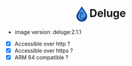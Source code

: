 <h1 align="center">
  <picture>
    <img align="center" alt="Pegaz" src="./logo.svg" height="40">
  </picture>
  Deluge
</h1>

- image version: deluge:2.1.1
- [x] Accessible over http ?
- [x] Accessible over https ?
- [x] ARM 64 compatible ?
